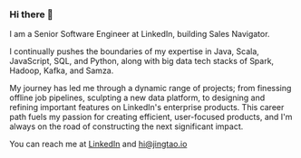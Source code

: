 ### Hi there 👋

I am a Senior Software Engineer at LinkedIn, building Sales Navigator.

I continually pushes the boundaries of my expertise in Java, Scala, JavaScript, SQL, and Python, along with big data tech stacks of Spark, Hadoop, Kafka, and Samza.

My journey has led me through a dynamic range of projects; from finessing offline job pipelines, sculpting a new data platform, to designing and refining important features on LinkedIn's enterprise products. This career path fuels my passion for creating efficient, user-focused products, and I'm always on the road of constructing the next significant impact.

You can reach me at [LinkedIn](https://www.linkedin.com/in/jingtao-wang) and [hi@jingtao.io](mailto:hi@jingtao.io)
